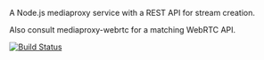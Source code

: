 A Node.js mediaproxy service with a REST API for stream creation.

Also consult mediaproxy-webrtc for a matching WebRTC API.

[![Build Status](https://travis-ci.org/shimaore/node-mediaproxy.png)](https://travis-ci.org/shimaore/node-mediaproxy)
